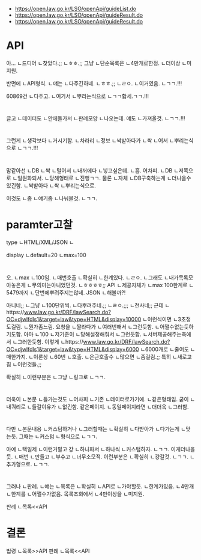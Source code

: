 
- https://open.law.go.kr/LSO/openApi/guideList.do
- https://open.law.go.kr/LSO/openApi/guideResult.do
- https://open.law.go.kr/LSO/openApi/guideResult.do



# API
아...
ㄴ드디어
ㄴ찾았다.;;
ㄴㅎㅎ.;;
그냥
ㄴ단순목록은
ㄴ4만개로한정.
ㄴ더이상
ㄴ미지원.

반면에
ㄴAPI형식.
ㄴ얘는
ㄴ다주긴하네.
ㄴㅎㅎ.;;
ㄴㄹㅇ.
ㄴ이거였음.
ㄴㄱㄱ.!!!

60869건
ㄴ다주고.
ㄴ여기서
ㄴ뿌리는식으로
ㄴㄱㄱ합세.ㄱㄱ.!!!

#
글고
ㄴ데이터도
ㄴ안에들가서
ㄴ판례모양
ㄴ나오는데.
얘도
ㄴ가져올것.
ㄴㄱㄱ.!!!

#
그런게
ㄴ생각보다
ㄴ거시기함.
ㄴ차라리
ㄴ정보
ㄴ싹받아다가
ㄴ싹
ㄴ어서
ㄴ뿌리는식으로
ㄴㄱㄱ.!!!

#
맘같아선
ㄴDB
ㄴ싹
ㄴ털어서
ㄴ내꺼에다
ㄴ넣고싶은데.
ㄴ흠.
어차피.
ㄴDB
ㄴ저쪽으로
ㄴ일원화되서.
ㄴ당해형태로
ㄴ진행ㄱㄱ.
물론
ㄴ자체
ㄴDB구축하는게
ㄴ더나을수있긴함.
ㄴ싹받아다
ㄴ싹
ㄴ뿌리는식으로.

이것도
ㄴ좀
ㄴ얘기좀
ㄴ나눠볼것.
ㄴㄱㄱ.


# paramter고찰
type
ㄴHTML/XML/JSON
ㄴ


display
ㄴdefault=20
ㄴmax=100


#
오.
ㄴmax
ㄴ100임.
ㄴ매번호출
ㄴ확실히
ㄴ한계있다.
ㄴㄹㅇ.
ㄴ그래도
ㄴ내가목록모아놓은게
ㄴ무의미는아니었던것.
ㄴㅎㅎㅎㅎ;;
API
ㄴ제공자체가
ㄴmax 100한계로
ㄴ5479까지
ㄴ단번에뿌려주지는않네.
JSON
ㄴ해볼까?!

아니네;;
ㄴ그냥
ㄴ100단위씩.
ㄴ다뿌려주네.;;
ㄴㄹㅇ.;;;
ㄴ천사네;;
근데
ㄴhttps://www.law.go.kr/DRF/lawSearch.do?OC=djwlfdls1&target=law&type=HTML&display=10000
ㄴ이런식이면
ㄴ3초정도걸림.
ㄴ뭔가좀느림.
요청을
ㄴ짤라다가
ㄴ여러번해서
ㄴ그런듯함.
ㄴ어쩔수없는듯하기도함.
아마
ㄴ100
ㄴ저기준이
ㄴ당해설정해줘서
ㄴ그런듯함.
ㄴ서버제공해주는측에서
ㄴ그러한듯함.
이렇게
ㄴhttps://www.law.go.kr/DRF/lawSearch.do?OC=djwlfdls1&target=law&type=HTML&display=6000
ㄴ6000개로
ㄴ줄여도
ㄴ매한가지.
ㄴ이론상
ㄴ60번
ㄴ호출.
ㄴ은근호출수
ㄴ많으면
ㄴ좀걸림.;;
특히
ㄴ새로고침
ㄴ이런것들.;;

확실히
ㄴ이런부분은
ㄴ그냥
ㄴ링크로
ㄴㄱㄱ.
#
더욱이
ㄴ본문
ㄴ들가는것도
ㄴ어차피
ㄴ기존
ㄴ데이터로가기에.
ㄴ같은형태임.
굳이
ㄴ내쿼리로
ㄴ들갈이유가
ㄴ없긴함.
같은페이지.
ㄴ동일페이지라면
ㄴ더더욱
ㄴ그러함.

#
다만
ㄴ본문내용
ㄴ커스텀하거나
ㄴ그러할때는
ㄴ확실히
ㄴ다받아가
ㄴ다가는게
ㄴ맞는듯.
그때는
ㄴ커스텀
ㄴ형식으로
ㄴㄱㄱ.

아예
ㄴ택일제
ㄴ이런거말고
걍
ㄴ하나파서
ㄴ하나씩
ㄴ커스텀하자.
ㄴㄱㄱ.
이게더나을듯.
ㄴ매번
ㄴ만들고
ㄴ부수고
ㄴ너무소모적.
이런부분은
ㄴ확실히
ㄴ걍갈것.
ㄴㄱㄱ.
ㄴ추가형으로.
ㄴㄱㄱ.


#
그러나
ㄴ판례.
ㄴ얘는
ㄴ목록은
ㄴ확실히
ㄴAPI로
ㄴ가야할듯.
ㄴ한계가있음.
ㄴ4만개
ㄴ한계를
ㄴ어쩔수가없음.
목록조회에서
ㄴ4만이상을
ㄴ미지원.

판례
ㄴ목록<<API

# 결론
법령
ㄴ목록>>API
판례
ㄴ목록<<API




